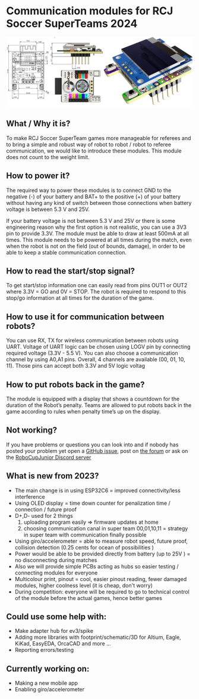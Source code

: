 # Communication modules for RCJ Soccer SuperTeams 2024

![modul photos](./.readme_images/rcjv3_dimensions.png?raw=true)

## What / Why it is?
To make RCJ Soccer SuperTeam games more manageable for referees and to bring a simple and robust way of robot to robot / robot to referee communication, we would like to introduce these modules. This module does not count to the weight limit.

## How to power it?
The required way to power these modules is to connect GND to the negative (-) of your battery and BAT+ to the positive (+) of your battery without having any kind of switch between those connections when battery voltage is between 5.3 V and 25V.

If your battery voltage is not between 5.3 V and 25V or there is some engineering reason why the first option is not realistic, you can use a 3V3 pin to provide 3.3V. The module must be able to draw at least 500mA at all times.
This module needs to be powered at all times during the match, even when the robot is not on the field (out of bounds, damage), in order to be able to keep a stable communication connection.

## How to read the start/stop signal?
To get start/stop information one can easily read from pins OUT1 or OUT2 where 3.3V = GO
and 0V = STOP. The robot is required to respond to this stop/go information at all times for
the duration of the game.

## How to use it for communication between robots?
You can use RX, TX for wireless communication between robots using UART. Voltage of
UART logic can be chosen using LOGV pin by connecting required voltage (3.3V - 5.5 V).
You can also choose a communication channel by using A0,A1 pins. Overall, 4 channels are
available (00, 01, 10, 11). Those pins can accept both 3.3V and 5V logic voltag

## How to put robots back in the game?
The module is equipped with a display that shows a countdown for the duration of the
Robot’s penalty. Teams are allowed to put robots back in the game according to rules when
penalty time’s up on the display.

## Not working?
If you have problems or questions you can look into and if nobody has posted your problem yet open a [GitHub issue](https://github.com/robocup-junior/soccer-communication-module/issues/new), post on [the forum](https://junior.forum.robocup.org/c/robocupjunior-soccer/5) or ask on the [RoboCupJunior Discord server](https://discord.gg/45pxMQY4nJ)


## What is new from 2023?
* The main change is in using ESP32C6 = improved connectivity/less interference
* Using OLED display = time down counter for penalization time / connection / future proof
* D+,D- used for 2 things
   1. uploading program easily => firmware updates at home
   2. choosing communication canal in super team 00,01,10,11  = strategy in super team with communication finally possible
* Using giro/accelerometer = able to measure robot speed, future proof, collision detection (0.25 cents for ocean of possibilities )
* Power would be able to be provided directly from battery (up to 25V ) = no disconnecting during matches
* Also we will provide simple PCBs acting as hubs so easier testing / connecting modules for everyone
* Multicolour print, pinout = cool, easier pinout reading, fewer damaged modules, higher coolness level (it is cheap, don't worry)
* During competition: everyone will be required to go to technical control of the module before the actual games, hence better games

## Could use some help with:
  * Make adapter hub for ev3/spike
  * Adding more libraries with footprint/schematic/3D for Altium, Eagle, KiKad, EasyEDA, OrcaCAD and more ...
  * Reporting errors/testing
    
## Currently working on:
   * Making a new mobile app 
   * Enabling giro/accelerometer

